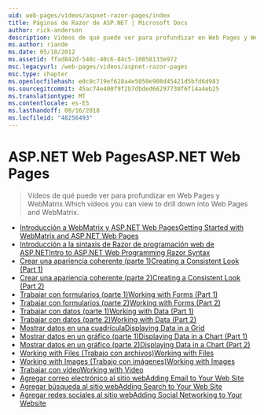 ```yaml
---
uid: web-pages/videos/aspnet-razor-pages/index
title: Páginas de Razor de ASP.NET | Microsoft Docs
author: rick-anderson
description: Vídeos de qué puede ver para profundizar en Web Pages y WebMatrix.
ms.author: riande
ms.date: 05/18/2012
ms.assetid: ffad842d-548c-40c6-84c5-10858133e972
msc.legacyurl: /web-pages/videos/aspnet-razor-pages
msc.type: chapter
ms.openlocfilehash: e0c0c719ef628a4e5050e908d45421d5bfd6d983
ms.sourcegitcommit: 45ac74e400f9f2b7dbded66297730f6f14a4eb25
ms.translationtype: MT
ms.contentlocale: es-ES
ms.lasthandoff: 08/16/2018
ms.locfileid: "48256493"
---
```

<a name="aspnet-web-pages"></a><span data-ttu-id="1303b-103">ASP.NET Web Pages</span><span class="sxs-lookup"><span data-stu-id="1303b-103">ASP.NET Web Pages</span></span>
=================
> <span data-ttu-id="1303b-104">Vídeos de qué puede ver para profundizar en Web Pages y WebMatrix.</span><span class="sxs-lookup"><span data-stu-id="1303b-104">Which videos you can view to drill down into Web Pages and WebMatrix.</span></span>


- [<span data-ttu-id="1303b-105">Introducción a WebMatrix y ASP.NET Web Pages</span><span class="sxs-lookup"><span data-stu-id="1303b-105">Getting Started with WebMatrix and ASP.NET Web Pages</span></span>](getting-started-with-webmatrix-and-aspnet-web-pages.md)
- [<span data-ttu-id="1303b-106">Introducción a la sintaxis de Razor de programación web de ASP.NET</span><span class="sxs-lookup"><span data-stu-id="1303b-106">Intro to ASP.NET Web Programming Razor Syntax</span></span>](introduction-to-aspnet-web-programming-using-the-razor-syntax.md)
- [<span data-ttu-id="1303b-107">Crear una apariencia coherente (parte 1)</span><span class="sxs-lookup"><span data-stu-id="1303b-107">Creating a Consistent Look (Part 1)</span></span>](creating-a-consistent-look-part-1.md)
- [<span data-ttu-id="1303b-108">Crear una apariencia coherente (parte 2)</span><span class="sxs-lookup"><span data-stu-id="1303b-108">Creating a Consistent Look (Part 2)</span></span>](creating-a-consistent-look-part-2.md)
- [<span data-ttu-id="1303b-109">Trabajar con formularios (parte 1)</span><span class="sxs-lookup"><span data-stu-id="1303b-109">Working with Forms (Part 1)</span></span>](working-with-forms-part-1.md)
- [<span data-ttu-id="1303b-110">Trabajar con formularios (parte 2)</span><span class="sxs-lookup"><span data-stu-id="1303b-110">Working with Forms (Part 2)</span></span>](working-with-forms-part-2.md)
- [<span data-ttu-id="1303b-111">Trabajar con datos (parte 1)</span><span class="sxs-lookup"><span data-stu-id="1303b-111">Working with Data (Part 1)</span></span>](working-with-data-part-1.md)
- [<span data-ttu-id="1303b-112">Trabajar con datos (parte 2)</span><span class="sxs-lookup"><span data-stu-id="1303b-112">Working with Data (Part 2)</span></span>](working-with-data-part-2.md)
- [<span data-ttu-id="1303b-113">Mostrar datos en una cuadrícula</span><span class="sxs-lookup"><span data-stu-id="1303b-113">Displaying Data in a Grid</span></span>](displaying-data-in-a-grid.md)
- [<span data-ttu-id="1303b-114">Mostrar datos en un gráfico (parte 1)</span><span class="sxs-lookup"><span data-stu-id="1303b-114">Displaying Data in a Chart (Part 1)</span></span>](displaying-data-in-a-chart-part-1.md)
- [<span data-ttu-id="1303b-115">Mostrar datos en un gráfico (parte 2)</span><span class="sxs-lookup"><span data-stu-id="1303b-115">Displaying Data in a Chart (Part 2)</span></span>](displaying-data-in-a-chart-part-2.md)
- [<span data-ttu-id="1303b-116">Working with Files (Trabajo con archivos)</span><span class="sxs-lookup"><span data-stu-id="1303b-116">Working with Files</span></span>](working-with-files.md)
- [<span data-ttu-id="1303b-117">Working with Images (Trabajo con imágenes)</span><span class="sxs-lookup"><span data-stu-id="1303b-117">Working with Images</span></span>](working-with-images.md)
- [<span data-ttu-id="1303b-118">Trabajar con vídeo</span><span class="sxs-lookup"><span data-stu-id="1303b-118">Working with Video</span></span>](working-with-video.md)
- [<span data-ttu-id="1303b-119">Agregar correo electrónico al sitio web</span><span class="sxs-lookup"><span data-stu-id="1303b-119">Adding Email to Your Web Site</span></span>](adding-email-to-your-web-site.md)
- [<span data-ttu-id="1303b-120">Agregar búsqueda al sitio web</span><span class="sxs-lookup"><span data-stu-id="1303b-120">Adding Search to Your Web Site</span></span>](adding-search-to-your-web-site.md)
- [<span data-ttu-id="1303b-121">Agregar redes sociales al sitio web</span><span class="sxs-lookup"><span data-stu-id="1303b-121">Adding Social Networking to Your Website</span></span>](adding-social-networking-to-your-website.md)
